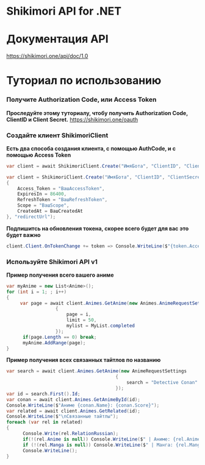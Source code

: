 # Shikimori API for .NET
# Документация API
https://shikimori.one/api/doc/1.0

# Туториал по использованию

### Получите Authorization Code, или Access Token
**Проследуйте этому туториалу, чтобу получить Authorization Code, ClientID и Client Secret.**
https://shikimori.one/oauth

### Создайте клиент ShikimoriClient
**Есть два способа создания клиента, с помощью AuthCode, и с помощью Access Token**
```csharp
var client = await ShikimoriClient.Create("ИмяБота", "ClientID", "ClientSecret", AuthCode, "redirectUrl");
```


```csharp
var client = ShikimoriClient.Create("ИмяБота", "ClientID", "ClientSecret", new AccessToken 
{
    Access_Token = "ВашAccessToken",
    ExpiresIn = 86400,
    RefreshToken = "ВашRefreshToken",
    Scope = "ВашScope",
    CreatedAt = ВашCreatedAt
}, "redirectUrl");
```

**Подпишитсь на обновления токена, скорее всего будет для вас это будет важно**
```csharp
client.Client.OnTokenChange += token => Console.WriteLine($"{token.Access_Token}:{token.RefreshToken}");
```

### Используйте Shikimori API v1
**Пример получения всего вашего аниме**
```csharp
var myAnime = new List<Anime>(); 
for (int i = 1; ; i++)
{
     var page = await client.Animes.GetAnime(new Animes.AnimeRequestSettings
                  {
                      page = i,
                      limit = 50,
                      mylist = MyList.completed
                  });
      if(page.Length == 0) break;
      myAnime.AddRange(page);
}
```
**Пример получения всех связанных тайтлов по названию**
```csharp
var search = await client.Animes.GetAnime(new AnimeRequestSettings
                                        {
                                            search = "Detective Conan"
                                        });
var id = search.First().Id;
var conan = await client.Animes.GetAnimeById(id);
Console.WriteLine($"Аниме {conan.Name}: {conan.Score}");
var related = await client.Animes.GetRelated(id);
Console.WriteLine($"\nСвязанные тайтлы");
foreach (var rel in related)
{
      Console.Write(rel.RelationRussian);
      if(!(rel.Anime is null)) Console.WriteLine($" | Аниме: {rel.Anime.Name}");
      if (!(rel.Manga is null)) Console.WriteLine($" | Манга: {rel.Manga.Name}");
      Console.WriteLine();
}
```
